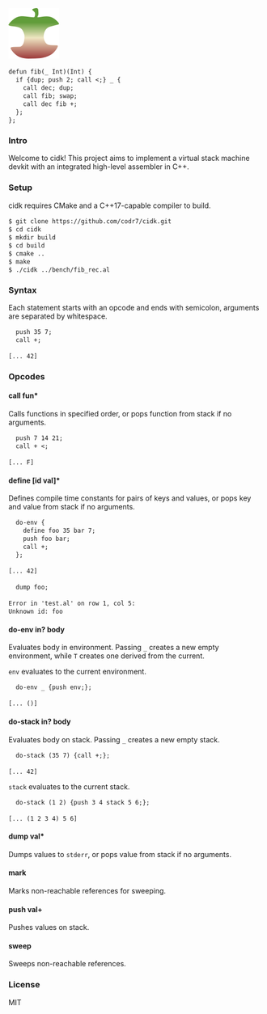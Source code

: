 ![Logo](logo.png)
  
```
defun fib(_ Int)(Int) {
  if {dup; push 2; call <;} _ {
    call dec; dup;
    call fib; swap;
    call dec fib +;
  };
};
```

### Intro
Welcome to cidk! This project aims to implement a virtual stack machine devkit with an integrated high-level assembler in C++.

### Setup
cidk requires CMake and a C++17-capable compiler to build.

```
$ git clone https://github.com/codr7/cidk.git
$ cd cidk
$ mkdir build
$ cd build
$ cmake ..
$ make
$ ./cidk ../bench/fib_rec.al
```

### Syntax
Each statement starts with an opcode and ends with semicolon, arguments are separated by whitespace.

```
  push 35 7;
  call +;

[... 42]
```

### Opcodes

#### call fun*
Calls functions in specified order, or pops function from stack if no arguments.

```
  push 7 14 21;
  call + <;

[... F]
```

#### define [id val]*
Defines compile time constants for pairs of keys and values, or pops key and value from stack if no arguments.

```
  do-env {
    define foo 35 bar 7;
    push foo bar;
    call +;
  };
  
[... 42]

  dump foo;

Error in 'test.al' on row 1, col 5:
Unknown id: foo
```

#### do-env in? body
Evaluates body in environment. Passing `_` creates a new empty environment, while `T` creates one derived from the current.

`env` evaluates to the current environment.

```
  do-env _ {push env;};
  
[... ()]
```

#### do-stack in? body
Evaluates body on stack. Passing `_` creates a new empty stack.

```
  do-stack (35 7) {call +;};

[... 42]
```

`stack` evaluates to the current stack.

```
  do-stack (1 2) {push 3 4 stack 5 6;};

[... (1 2 3 4) 5 6]
```

#### dump val*
Dumps values to `stderr`, or pops value from stack if no arguments.

#### mark
Marks non-reachable references for sweeping.

#### push val+
Pushes values on stack.

#### sweep
Sweeps non-reachable references.

### License
MIT